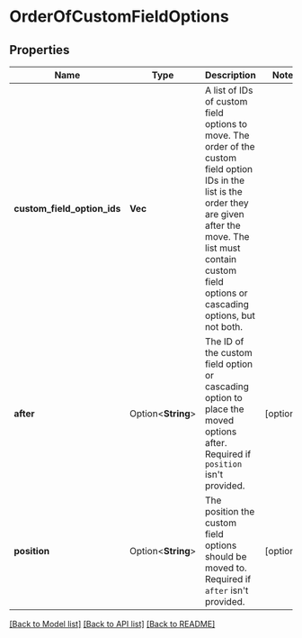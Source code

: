 # OrderOfCustomFieldOptions

## Properties

Name | Type | Description | Notes
------------ | ------------- | ------------- | -------------
**custom_field_option_ids** | **Vec<String>** | A list of IDs of custom field options to move. The order of the custom field option IDs in the list is the order they are given after the move. The list must contain custom field options or cascading options, but not both. | 
**after** | Option<**String**> | The ID of the custom field option or cascading option to place the moved options after. Required if `position` isn't provided. | [optional]
**position** | Option<**String**> | The position the custom field options should be moved to. Required if `after` isn't provided. | [optional]

[[Back to Model list]](../README.md#documentation-for-models) [[Back to API list]](../README.md#documentation-for-api-endpoints) [[Back to README]](../README.md)


